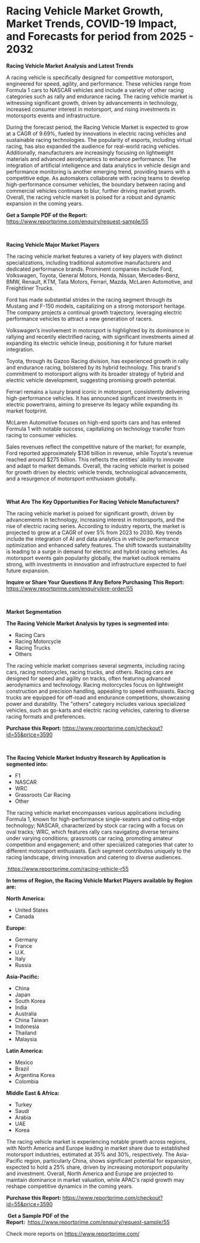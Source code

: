 <p><h1>Racing Vehicle Market Growth, Market Trends, COVID-19 Impact, and Forecasts for period from 2025 - 2032</h1></p><p><strong>Racing Vehicle Market Analysis and Latest Trends</strong></p>
<p><p>A racing vehicle is specifically designed for competitive motorsport, engineered for speed, agility, and performance. These vehicles range from Formula 1 cars to NASCAR vehicles and include a variety of other racing categories such as rally and endurance racing. The racing vehicle market is witnessing significant growth, driven by advancements in technology, increased consumer interest in motorsport, and rising investments in motorsports events and infrastructure.</p><p>During the forecast period, the Racing Vehicle Market is expected to grow at a CAGR of 9.69%, fueled by innovations in electric racing vehicles and sustainable racing technologies. The popularity of esports, including virtual racing, has also expanded the audience for real-world racing vehicles. Additionally, manufacturers are increasingly focusing on lightweight materials and advanced aerodynamics to enhance performance. The integration of artificial intelligence and data analytics in vehicle design and performance monitoring is another emerging trend, providing teams with a competitive edge. As automakers collaborate with racing teams to develop high-performance consumer vehicles, the boundary between racing and commercial vehicles continues to blur, further driving market growth. Overall, the racing vehicle market is poised for a robust and dynamic expansion in the coming years.</p></p>
<p><strong>Get a Sample PDF of the Report:&nbsp;</strong> <a href="https://www.reportprime.com/enquiry/request-sample/55?utm_campaign=2264&utm_medium=2&utm_source=Github&utm_content=ia&utm_term=17032025&utm_id=racing-vehicle">https://www.reportprime.com/enquiry/request-sample/55</a></p>
<p>&nbsp;</p>
<p><strong>Racing Vehicle Major Market Players</strong></p>
<p><p>The racing vehicle market features a variety of key players with distinct specializations, including traditional automotive manufacturers and dedicated performance brands. Prominent companies include Ford, Volkswagen, Toyota, General Motors, Honda, Nissan, Mercedes-Benz, BMW, Renault, KTM, Tata Motors, Ferrari, Mazda, McLaren Automotive, and Freightliner Trucks.</p><p>Ford has made substantial strides in the racing segment through its Mustang and F-150 models, capitalizing on a strong motorsport heritage. The company projects a continual growth trajectory, leveraging electric performance vehicles to attract a new generation of racers.</p><p>Volkswagen’s involvement in motorsport is highlighted by its dominance in rallying and recently electrified racing, with significant investments aimed at expanding its electric vehicle lineup, positioning it for future market integration.</p><p>Toyota, through its Gazoo Racing division, has experienced growth in rally and endurance racing, bolstered by its hybrid technology. This brand's commitment to motorsport aligns with its broader strategy of hybrid and electric vehicle development, suggesting promising growth potential.</p><p>Ferrari remains a luxury brand iconic in motorsport, consistently delivering high-performance vehicles. It has announced significant investments in electric powertrains, aiming to preserve its legacy while expanding its market footprint.</p><p>McLaren Automotive focuses on high-end sports cars and has entered Formula 1 with notable success, capitalizing on technology transfer from racing to consumer vehicles. </p><p>Sales revenues reflect the competitive nature of the market; for example, Ford reported approximately $136 billion in revenue, while Toyota's revenue reached around $275 billion. This reflects the entities' ability to innovate and adapt to market demands. Overall, the racing vehicle market is poised for growth driven by electric vehicle trends, technological advancements, and a resurgence of motorsport enthusiasm globally.</p></p>
<p>&nbsp;</p>
<p><strong>What Are The Key Opportunities For Racing Vehicle Manufacturers?</strong></p>
<p><p>The racing vehicle market is poised for significant growth, driven by advancements in technology, increasing interest in motorsports, and the rise of electric racing series. According to industry reports, the market is projected to grow at a CAGR of over 5% from 2023 to 2030. Key trends include the integration of AI and data analytics in vehicle performance optimization and enhanced safety features. The shift towards sustainability is leading to a surge in demand for electric and hybrid racing vehicles. As motorsport events gain popularity globally, the market outlook remains strong, with investments in innovation and infrastructure expected to fuel future expansion.</p></p>
<p><strong>Inquire or Share Your Questions If Any Before Purchasing This Report:</strong> <a href="https://www.reportprime.com/enquiry/pre-order/55?utm_campaign=2264&utm_medium=2&utm_source=Github&utm_content=ia&utm_term=17032025&utm_id=racing-vehicle">https://www.reportprime.com/enquiry/pre-order/55</a></p>
<p>&nbsp;</p>
<p><strong>Market Segmentation</strong></p>
<p><strong>The Racing Vehicle Market Analysis by types is segmented into:</strong></p>
<p><ul><li>Racing Cars</li><li>Racing Motorcycle</li><li>Racing Trucks</li><li>Others</li></ul></p>
<p><p>The racing vehicle market comprises several segments, including racing cars, racing motorcycles, racing trucks, and others. Racing cars are designed for speed and agility on tracks, often featuring advanced aerodynamics and technology. Racing motorcycles focus on lightweight construction and precision handling, appealing to speed enthusiasts. Racing trucks are equipped for off-road and endurance competitions, showcasing power and durability. The "others" category includes various specialized vehicles, such as go-karts and electric racing vehicles, catering to diverse racing formats and preferences.</p></p>
<p><strong>Purchase this Report:&nbsp;</strong><a href="https://www.reportprime.com/checkout?id=55&price=3590&utm_campaign=2264&utm_medium=2&utm_source=Github&utm_content=ia&utm_term=17032025&utm_id=racing-vehicle">https://www.reportprime.com/checkout?id=55&price=3590</a></p>
<p>&nbsp;</p>
<p><strong>The Racing Vehicle Market Industry Research by Application is segmented into:</strong></p>
<p><ul><li>F1</li><li>NASCAR</li><li>WRC</li><li>Grassroots Car Racing</li><li>Other</li></ul></p>
<p><p>The racing vehicle market encompasses various applications including Formula 1, known for high-performance single-seaters and cutting-edge technology; NASCAR, characterized by stock car racing with a focus on oval tracks; WRC, which features rally cars navigating diverse terrains under varying conditions; grassroots car racing, promoting amateur competition and engagement; and other specialized categories that cater to different motorsport enthusiasts. Each segment contributes uniquely to the racing landscape, driving innovation and catering to diverse audiences.</p></p>
<p><a href="https://www.reportprime.com/racing-vehicle-r55?utm_campaign=2264&utm_medium=2&utm_source=Github&utm_content=ia&utm_term=17032025&utm_id=racing-vehicle">&nbsp;https://www.reportprime.com/racing-vehicle-r55</a></p>
<p><strong>In terms of Region, the Racing Vehicle Market Players available by Region are:</strong></p>
<p>
    <p> <strong> North America: </strong>
        <ul>
            <li>United States</li>
            <li>Canada</li>
        </ul>
        </p> 
    <p> <strong> Europe: </strong>
        <ul>
            <li>Germany</li>
            <li>France</li>
            <li>U.K.</li>
            <li>Italy</li>
            <li>Russia</li>
        </ul>
        </p> 
    <p> <strong> Asia-Pacific: </strong>
        <ul>
            <li>China</li>
            <li>Japan</li>
            <li>South Korea</li>
            <li>India</li>
            <li>Australia</li>
            <li>China Taiwan</li>
            <li>Indonesia</li>
            <li>Thailand</li>
            <li>Malaysia</li>
        </ul>
        </p> 
    <p> <strong> Latin America: </strong>
        <ul>
            <li>Mexico</li>
            <li>Brazil</li>
            <li>Argentina Korea</li>
            <li>Colombia</li>
        </ul>
        </p> 
    <p> <strong> Middle East & Africa: </strong>
        <ul>
            <li>Turkey</li>
            <li>Saudi</li>
            <li>Arabia</li>
            <li>UAE</li>
            <li>Korea</li>
        </ul>
    </p>
    </p>
<p><p>The racing vehicle market is experiencing notable growth across regions, with North America and Europe leading in market share due to established motorsport industries, estimated at 35% and 30%, respectively. The Asia-Pacific region, particularly China, shows significant potential for expansion, expected to hold a 25% share, driven by increasing motorsport popularity and investment. Overall, North America and Europe are projected to maintain dominance in market valuation, while APAC's rapid growth may reshape competitive dynamics in the coming years.</p></p>
<p><strong>Purchase this Report: </strong><a href="https://www.reportprime.com/checkout?id=55&price=3590&utm_campaign=2264&utm_medium=2&utm_source=Github&utm_content=ia&utm_term=17032025&utm_id=racing-vehicle">https://www.reportprime.com/checkout?id=55&price=3590</a></p>
<p>&nbsp;<strong>Get a Sample PDF of the Report:&nbsp;&nbsp;</strong><a href="https://www.reportprime.com/enquiry/request-sample/55?utm_campaign=2264&utm_medium=2&utm_source=Github&utm_content=ia&utm_term=17032025&utm_id=racing-vehicle">https://www.reportprime.com/enquiry/request-sample/55</a></p>
<p><strong></strong></p>
<p>Check more reports on <a href="https://www.reportprime.com/?utm_campaign=2264&utm_medium=2&utm_source=Github&utm_content=ia&utm_term=17032025&utm_id=racing-vehicle">https://www.reportprime.com/</a></p>